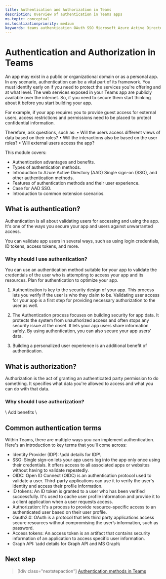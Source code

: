 ```yaml
---
title: Authentication and Authorization in Teams
description: Overview of authentication in Teams apps
ms.topic: conceptual
ms.localizationpriority: medium
keywords: teams authentication OAuth SSO Microsoft Azure Active Directory (Azure AD)
---
```

# Authentication and Authorization in Teams

An app may exist in a public or organizational domain or as a personal app. In any scenario, authentication can be a vital part of its framework. You must identify early on if you need to protect the services you're offering and at what level. The web services exposed in your Teams app are publicly available over the internet. So, if you need to secure them start thinking about it before you start building your app.

For example, if your app requires you to provide guest access for external users, access restrictions and permissions need to be placed to protect confidential information.

Therefore, ask questions, such as:
•	Will the users access different views of data based on their roles?
•	Will the interactions also be based on the user roles?
•	Will external users access the app?

This module covers:

- Authentication advantages and benefits.
- Types of authentication methods.
- Introduction to Azure Active Directory (AAD) Single sign-on (SSO), and other authentication methods.
- Features of authentication methods and their user experience.
- Case for AAD SSO.
- Introduction to common extension scenarios.

## What is authentication?

Authentication is all about validating users for accessing and using the app. It's one of the ways you secure your app and users against unwarranted access.

You can validate app users in several ways, such as using login credentials, ID tokens, access tokens, and more.

### Why should I use authentication?

You can use an authentication method suitable for your app to validate the credentials of the user who is attempting to access your app and its resources. Plan for authentication to optimize your app.

1. Authentication is key to the security design of your app. This process lets you verify if the user is who they claim to be. Validating user access for your app is a first step for providing necessary authorization to the user as well.

1. The Authentication process focuses on building security for app data. It protects the system from unauthorized access and often stops any security issue at the onset. It lets your app users share  information safely. By using authentication, you can also secure your app users' data.

1. Building a personalized user experience is an additional benefit of authentication.

## What is authorization?

Authorization is the act of granting an authenticated party permission to do something. It specifies what data you're allowed to access and what you can do with that data.

### Why should I use authorization?

\ Add benefits \

## Common authentication terms

Within Teams, there are multiple ways you can implement authentication. Here's an introduction to key terms that you'll come across:

- Identity Provider (IDP): \add details for IDP\
- SSO: Single sign-on lets your app users log into the app only once using their credentials. It offers access to all associated apps or websites without having to validate repeatedly.
- OIDC: Open ID Connect (OIDC) is an authentication protocol used to validate a user. Third-party applications can use it to verify the user's identity and access their profile information.
- ID tokens: An ID token is granted to a user who has been verified successfully. It's used to cache user profile information and provide it to a client application when a user requests access.
- Authorization: It's a process to provide resource-specific access to an authenticated user based on their user profile.
- Oauth2.0: OAuth is a protocol that lets third party applications access secure resources without compromising the user’s information, such as password.  
- Access tokens: An access token is an artifact that contains security information of an application to access specific user information.  
- Graph API: \add details for Graph API and MS Graph\

## Next step

> [!div class="nextstepaction"]
> [Authentication methods in Teams](authentication-overview.md)

